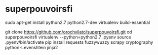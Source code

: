 # superpouvoirsfi

  sudo apt-get install python2.7 python2.7-dev virtualenv build-essential

  git clone https://github.com/orochvilato/superpouvoirsfi.git
  cd superpouvoirsfi
  virtualenv --python=python2.7 .pyenv
  source .pyenv/bin/activate
  pip install requests fuzzywuzzy scrapy cryptography  python-Levenshtein jinja2

